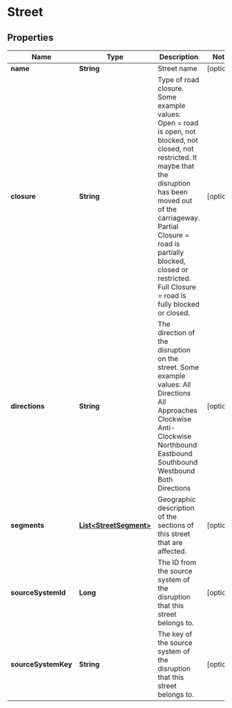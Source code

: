
# Street

## Properties
Name | Type | Description | Notes
------------ | ------------- | ------------- | -------------
**name** | **String** | Street name |  [optional]
**closure** | **String** | Type of road closure. Some example values:              Open &#x3D; road is open, not blocked, not closed, not restricted. It maybe that the disruption has been moved out of the carriageway.              Partial Closure &#x3D; road is partially blocked, closed or restricted.               Full Closure &#x3D; road is fully blocked or closed. |  [optional]
**directions** | **String** | The direction of the disruption on the street. Some example values:              All Directions              All Approaches              Clockwise              Anti-Clockwise              Northbound              Eastbound              Southbound              Westbound              Both Directions |  [optional]
**segments** | [**List&lt;StreetSegment&gt;**](StreetSegment.md) | Geographic description of the sections of this street that are affected. |  [optional]
**sourceSystemId** | **Long** | The ID from the source system of the disruption that this street belongs to. |  [optional]
**sourceSystemKey** | **String** | The key of the source system of the disruption that this street belongs to. |  [optional]



